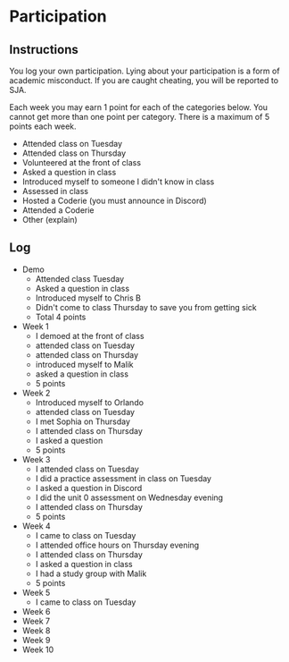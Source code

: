 Participation
=============

## Instructions ##

You log your own participation. Lying about your participation is a form of
academic misconduct. If you are caught cheating, you will be reported to SJA.

Each week you may earn 1 point for each of the categories below. You cannot get
more than one point per category. There is a maximum of 5 points each week.

+ Attended class on Tuesday
+ Attended class on Thursday
+ Volunteered at the front of class
+ Asked a question in class
+ Introduced myself to someone I didn't know in class
+ Assessed in class
+ Hosted a Coderie (you must announce in Discord)
+ Attended a Coderie
+ Other (explain)

## Log ##

- Demo
	+ Attended class Tuesday
	+ Asked a question in class
	+ Introduced myself to Chris B
	+ Didn't come to class Thursday to save you from getting sick
	+ Total 4 points
- Week 1
	+ I demoed at the front of class
	+ attended class on Tuesday
	+ attended class on Thursday
	+ introduced myself to Malik
	+ asked a question in class
	+ 5 points
- Week 2
	+ Introduced myself to Orlando
	+ attended class on Tuesday
	+ I met Sophia on Thursday
	+ I attended class on Thursday
	+ I asked a question
	+ 5 points
- Week 3
	+ I attended class on Tuesday
	+ I did a practice assessment in class on Tuesday
	+ I asked a question in Discord
	+ I did the unit 0 assessment on Wednesday evening
	+ I attended class on Thursday
	+ 5 points
- Week 4
	+ I came to class on Tuesday
	+ I attended office hours on Thursday evening
	+ I attended class on Thursday
	+ I asked a question in class
	+ I had a study group with Malik
	+ 5 points
- Week 5
	+ I came to class on Tuesday
- Week 6
- Week 7
- Week 8
- Week 9
- Week 10
